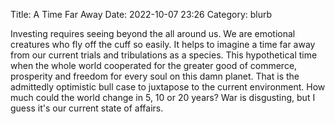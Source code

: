 Title: A Time Far Away 
Date: 2022-10-07 23:26 
Category: blurb

Investing requires seeing beyond the all around us. We are emotional creatures who fly off the cuff so easily. It helps to imagine a time far away from our current trials and tribulations as a species. This hypothetical time when the whole world cooperated for the greater good of commerce, prosperity and freedom for every soul on this damn planet. That is the admittedly optimistic bull case to juxtapose to the current environment. How much could the world change in 5, 10 or 20 years? War is disgusting, but I guess it's our current state of affairs.